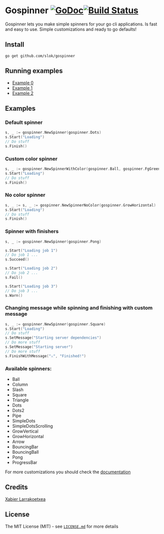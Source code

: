 
# Gospinner [![GoDoc](http://img.shields.io/badge/go-documentation-blue.svg?style=flat-square)](http://godoc.org/github.com/slok/gospinner)[![Build Status](https://travis-ci.org/slok/gospinner.svg?branch=master)](https://travis-ci.org/slok/gospinner)


Gospinner lets you make simple spinners for your go cli applications. Is fast
and easy to use. Simple customizations and ready to go defaults!

## Install

```
go get github.com/slok/gospinner
```

## Running examples

* [Example 0](https://asciinema.org/a/82944)
* [Example 1](https://asciinema.org/a/82946)
* [Example 2](https://asciinema.org/a/82947)

## Examples


### Default spinner

```go
s, _ := gospinner.NewSpinner(gospinner.Dots)
s.Start("Loading")
// Do stuff
s.Finish()
```

### Custom color spinner

```go
s, _ := gospinner.NewSpinnerWithColor(gospinner.Ball, gospinner.FgGreen)
s.Start("Loading")
// Do stuff
s.Finish()
```

### No color spinner

```go
s, _ := s, _ := gospinner.NewSpinnerNoColor(gospinner.GrowHorizontal)
s.Start("Loading")
// Do stuff
s.Finish()
```

### Spinner with finishers
```go
s, _ := gospinner.NewSpinner(gospinner.Pong)

s.Start("Loading job 1")
// Do job 1 ...
s.Succeed()

s.Start("Loading job 2")
// Do job 2 ...
s.Fail()

s.Start("Loading job 3")
// Do job 3 ...
s.Warn()
```

### Changing message while spinning and finishing with custom message
```go
s, _ := gospinner.NewSpinner(gospinner.Square)
s.Start("Loading")
// Do stuff
s.SetMessage("Starting server dependencies")
// Do more stuff
s.SetMessage("Starting server")
// Do more stuff
s.FinishWithMessage("⚔", "Finished!")
```

### Available spinners:

* Ball
* Column
* Slash
* Square
* Triangle
* Dots
* Dots2
* Pipe
* SimpleDots
* SimpleDotsScrolling
* GrowVertical
* GrowHorizontal
* Arrow
* BouncingBar
* BouncingBall
* Pong
* ProgressBar

For more customizations you should check the [documentation](https://godoc.org/github.com/slok/gospinner)

## Credits

[Xabier Larrakoetxea](http://github.com/slok)


## License

The MIT License (MIT) - see [`LICENSE.md`](LICENSE.md) for more details
